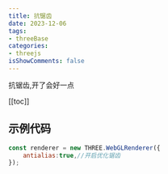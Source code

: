 ```yaml
---
title: 抗锯齿
date: 2023-12-06
tags:
- threeBase
categories:
- threejs
isShowComments: false
---
```


<Boxx/>

抗锯齿,开了会好一点
<!-- more -->

[[toc]]

## 示例代码

```javascript
const renderer = new THREE.WebGLRenderer({
    antialias:true,//开启优化锯齿
});
```


